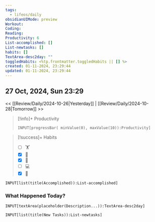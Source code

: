 ```yaml
---
tags:
  - lifeos/daily
obsidianUIMode: preview
Workout: 
Coding: 
Reading: 
Productivity: 6
List-accomplished: []
List-newtasks: []
habits: []
TextArea-desc2day: ""
toggledHabits: <%tp.frontmatter.toggledHabits || [] %>
created: 01-11-2024, 23:29:44
updated: 01-11-2024, 23:29:44
---
```


## 27 Oct, 2024, Sun 23:29

<< [[Review/Daily/2024-10-26|Yesterday]] | [[Review/Daily/2024-10-28|Tomorrow]] >>


> [!info]+ Productivity
> ```meta-bind
> INPUT[progressBar( minValue(0), maxValue(10)):Productivity]
> ```

> [!success]+ Habits
> - [ ] 🏋️
> - [x] 🥁
> - [x] 💆
> - [ ] 💻
> - [x] 📖


```meta-bind
INPUT[list(title(Accomplished)):List-accomplished]
```


### What Happened Today?
```meta-bind
INPUT[textArea(placeholder(Description...)):TextArea-desc2day]
```


```meta-bind
INPUT[list(title(New Tasks)):List-newtasks]
```


